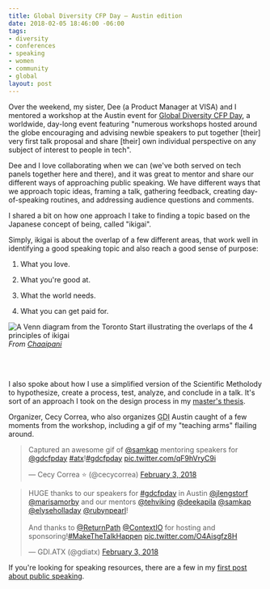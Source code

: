 ```yaml
---
title: Global Diversity CFP Day — Austin edition
date: 2018-02-05 18:46:00 -06:00
tags:
- diversity
- conferences
- speaking
- women
- community
- global
layout: post
---
```


Over the weekend, my sister, Dee (a Product Manager at VISA) and I mentored a workshop at the Austin event for [Global Diversity CFP Day](https://www.globaldiversitycfpday.com/), a worldwide, day-long event featuring "numerous workshops hosted around the globe encouraging and advising newbie speakers to put together \[their\] very first talk proposal and share \[their\] own individual perspective on any subject of interest to people in tech".

Dee and I love collaborating when we can (we've both served on tech panels together here and there), and it was great to mentor and share our different ways of approaching public speaking. We have different ways that we approach topic ideas, framing a talk, gathering feedback, creating day-of-speaking routines,  and addressing audience questions and comments.

I shared a bit on how one approach I take to finding a  topic based on the Japanese concept of being, called "ikigai".

Simply, ikigai is about the overlap of a few different areas, that work well in identifying a good speaking topic and also reach a good sense of purpose:

1. What you love.

2. What you're good at.

3. What the world needs.

4. What you can get paid for.

![A Venn diagram from the Toronto Start illustrating the overlaps of the 4 principles of ikigai](https://assets.weforum.org/editor/tyvToPYsyaZXtaFiUISw-P6abde6j84YSh5o3tXq81c.jpg)*From [Chaaipani](https://chaaipani.com/ikigai/)*

<br>

<br>

I also spoke about how I use a simplified version of the Scientific Metholody to hypothesize, create a process, test, analyze, and conclude in a talk. It's sort of an approach I took on the design process in my [master's thesis](https://ecommons.txstate.edu/handle/10877/4271).

Organizer, Cecy Correa, who also organizes <abbr title="Girl Develop It">GDI</abbr> Austin caught of a few moments from the workshop, including a gif of my "teaching arms" flailing around.

<blockquote class="twitter-tweet" data-lang="en"><p lang="en" dir="ltr">Captured an awesome gif of <a href="https://twitter.com/samkap?ref_src=twsrc%5Etfw">@samkap</a> mentoring speakers for <a href="https://twitter.com/gdcfpday?ref_src=twsrc%5Etfw">@gdcfpday</a> <a href="https://twitter.com/hashtag/atx?src=hash&ref_src=twsrc%5Etfw">#atx</a>!<a href="https://twitter.com/hashtag/gdcfpday?src=hash&ref_src=twsrc%5Etfw">#gdcfpday</a> <a href="https://t.co/qF9hVryC9i">pic.twitter.com/qF9hVryC9i</a></p>— Cecy Correa ⭐️ (@cecycorrea) <a href="https://twitter.com/cecycorrea/status/959920106594885633?ref_src=twsrc%5Etfw">February 3, 2018</a></blockquote>

</blockquote>

<blockquote class="twitter-tweet" data-lang="en"><p lang="en" dir="ltr">HUGE thanks to our speakers for <a href="https://twitter.com/hashtag/gdcfpday?src=hash&ref_src=twsrc%5Etfw">#gdcfpday</a> in Austin <a href="https://twitter.com/jlengstorf?ref_src=twsrc%5Etfw">@jlengstorf</a> <a href="https://twitter.com/marisamorby?ref_src=twsrc%5Etfw">@marisamorby</a> and our mentors <a href="https://twitter.com/tehviking?ref_src=twsrc%5Etfw">@tehviking</a> <a href="https://twitter.com/deekapila?ref_src=twsrc%5Etfw">@deekapila</a> <a href="https://twitter.com/samkap?ref_src=twsrc%5Etfw">@samkap</a> <a href="https://twitter.com/elyseholladay?ref_src=twsrc%5Etfw">@elyseholladay</a> <a href="https://twitter.com/rubynpearl?ref_src=twsrc%5Etfw">@rubynpearl</a>! <br><br>And thanks to <a href="https://twitter.com/returnpath?ref_src=twsrc%5Etfw">@ReturnPath</a> <a href="https://twitter.com/ContextIO?ref_src=twsrc%5Etfw">@ContextIO</a> for hosting and sponsoring!<a href="https://twitter.com/hashtag/MakeTheTalkHappen?src=hash&ref_src=twsrc%5Etfw">#MakeTheTalkHappen</a> <a href="https://t.co/O4Aisgfz8H">pic.twitter.com/O4Aisgfz8H</a></p>— GDI.ATX (@gdiatx) <a href="https://twitter.com/gdiatx/status/959923108248514563?ref_src=twsrc%5Etfw">February 3, 2018</a>
</blockquote>


<script async src="https://platform.twitter.com/widgets.js" charset="utf-8"></script>

If you're looking for speaking resources, there are a few in my [first post about public speaking](http://samkapila.com/2014/08/03/speaking-up.html).